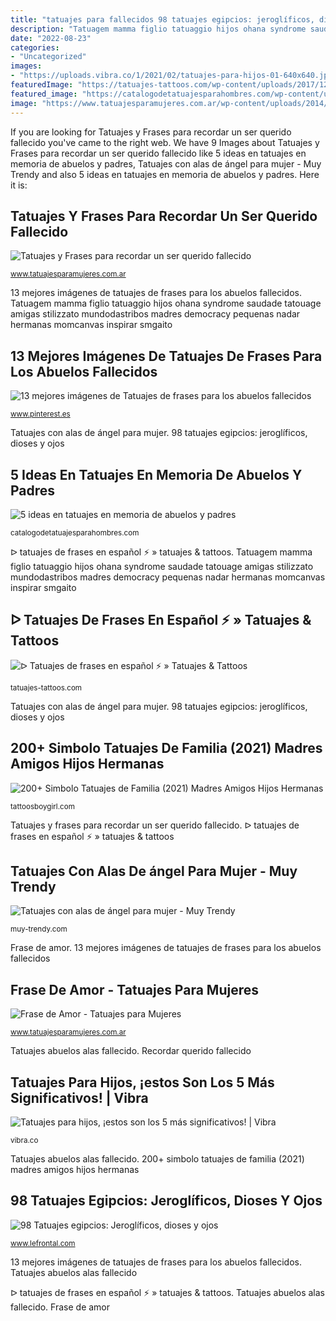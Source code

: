 ```yaml
---
title: "tatuajes para fallecidos 98 tatuajes egipcios: jeroglíficos, dioses y ojos"
description: "Tatuagem mamma figlio tatuaggio hijos ohana syndrome saudade tatouage amigas stilizzato mundodastribos madres democracy pequenas nadar hermanas momcanvas inspirar smgaito"
date: "2022-08-23"
categories:
- "Uncategorized"
images:
- "https://uploads.vibra.co/1/2021/02/tatuajes-para-hijos-01-640x640.jpg"
featuredImage: "https://tatuajes-tattoos.com/wp-content/uploads/2017/12/frases5.jpg"
featured_image: "https://catalogodetatuajesparahombres.com/wp-content/uploads/2021/04/tatuajes-en-memoria-de-abuelos-pequeno-400x400.jpg"
image: "https://www.tatuajesparamujeres.com.ar/wp-content/uploads/2014/09/a383dfa5a29043ce750ae115f0628f51.jpg"
---
```


If you are looking for Tatuajes y Frases para recordar un ser querido fallecido you've came to the right web. We have 9 Images about Tatuajes y Frases para recordar un ser querido fallecido like 5 ideas en tatuajes en memoria de abuelos y padres, Tatuajes con alas de ángel para mujer - Muy Trendy and also 5 ideas en tatuajes en memoria de abuelos y padres. Here it is:

## Tatuajes Y Frases Para Recordar Un Ser Querido Fallecido

![Tatuajes y Frases para recordar un ser querido fallecido](https://www.tatuajesparamujeres.com.ar/wp-content/uploads/2014/09/a383dfa5a29043ce750ae115f0628f51.jpg "200+ simbolo tatuajes de familia (2021) madres amigos hijos hermanas")

<small>www.tatuajesparamujeres.com.ar</small>

13 mejores imágenes de tatuajes de frases para los abuelos fallecidos. Tatuagem mamma figlio tatuaggio hijos ohana syndrome saudade tatouage amigas stilizzato mundodastribos madres democracy pequenas nadar hermanas momcanvas inspirar smgaito

## 13 Mejores Imágenes De Tatuajes De Frases Para Los Abuelos Fallecidos

![13 mejores imágenes de Tatuajes de frases para los abuelos fallecidos](https://i.pinimg.com/236x/47/ce/06/47ce064303685f26127f66c4f70b5275.jpg "Tatuajes abuelos alas fallecido")

<small>www.pinterest.es</small>

Tatuajes con alas de ángel para mujer. 98 tatuajes egipcios: jeroglíficos, dioses y ojos

## 5 Ideas En Tatuajes En Memoria De Abuelos Y Padres

![5 ideas en tatuajes en memoria de abuelos y padres](https://catalogodetatuajesparahombres.com/wp-content/uploads/2021/04/tatuajes-en-memoria-de-abuelos-pequeno-400x400.jpg "ᐅ tatuajes de frases en español ⚡️ » tatuajes &amp; tattoos")

<small>catalogodetatuajesparahombres.com</small>

ᐅ tatuajes de frases en español ⚡️ » tatuajes &amp; tattoos. Tatuagem mamma figlio tatuaggio hijos ohana syndrome saudade tatouage amigas stilizzato mundodastribos madres democracy pequenas nadar hermanas momcanvas inspirar smgaito

## ᐅ Tatuajes De Frases En Español ⚡️ » Tatuajes &amp; Tattoos

![ᐅ Tatuajes de frases en español ⚡️ » Tatuajes &amp; Tattoos](https://tatuajes-tattoos.com/wp-content/uploads/2017/12/frases5.jpg "ᐅ tatuajes de frases en español ⚡️ » tatuajes &amp; tattoos")

<small>tatuajes-tattoos.com</small>

Tatuajes con alas de ángel para mujer. 98 tatuajes egipcios: jeroglíficos, dioses y ojos

## 200+ Simbolo Tatuajes De Familia (2021) Madres Amigos Hijos Hermanas

![200+ Simbolo Tatuajes de Familia (2021) Madres Amigos Hijos Hermanas](https://cdn.tattoosboygirl.com/wp-content/uploads/2019/10/tatuajes-de-hijos-amigas-madres-abuelos-57.jpg "Tatuajes con alas de ángel para mujer")

<small>tattoosboygirl.com</small>

Tatuajes y frases para recordar un ser querido fallecido. ᐅ tatuajes de frases en español ⚡️ » tatuajes &amp; tattoos

## Tatuajes Con Alas De ángel Para Mujer - Muy Trendy

![Tatuajes con alas de ángel para mujer - Muy Trendy](https://muy-trendy.com/wp-content/uploads/2021/07/tatoo-alas-de-angel-con-nombre.jpg "13 mejores imágenes de tatuajes de frases para los abuelos fallecidos")

<small>muy-trendy.com</small>

Frase de amor. 13 mejores imágenes de tatuajes de frases para los abuelos fallecidos

## Frase De Amor - Tatuajes Para Mujeres

![Frase de Amor - Tatuajes para Mujeres](https://i1.wp.com/www.tatuajesparamujeres.com.ar/wp-content/uploads/2015/07/Tatuaje-Frase-Costillas.jpg?resize=518%2C518&amp;ssl=1 "5 ideas en tatuajes en memoria de abuelos y padres")

<small>www.tatuajesparamujeres.com.ar</small>

Tatuajes abuelos alas fallecido. Recordar querido fallecido

## Tatuajes Para Hijos, ¡estos Son Los 5 Más Significativos! | Vibra

![Tatuajes para hijos, ¡estos son los 5 más significativos! | Vibra](https://uploads.vibra.co/1/2021/02/tatuajes-para-hijos-01-640x640.jpg "Tatuajes abuelos alas fallecido")

<small>vibra.co</small>

Tatuajes abuelos alas fallecido. 200+ simbolo tatuajes de familia (2021) madres amigos hijos hermanas

## 98 Tatuajes Egipcios: Jeroglíficos, Dioses Y Ojos

![98 Tatuajes egipcios: Jeroglíficos, dioses y ojos](https://www.lefrontal.com/es/images/201/egipto/tatuajes-egipcios-78.jpg "Tatuajes con alas de ángel para mujer")

<small>www.lefrontal.com</small>

13 mejores imágenes de tatuajes de frases para los abuelos fallecidos. Tatuajes abuelos alas fallecido

ᐅ tatuajes de frases en español ⚡️ » tatuajes &amp; tattoos. Tatuajes abuelos alas fallecido. Frase de amor
